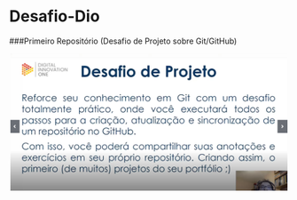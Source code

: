 # Desafio-Dio

###Primeiro Repositório (Desafio de Projeto sobre Git/GitHub)

<p align="center">
  <img width="500" src="imagens/desafio 1.png">
 </p>

